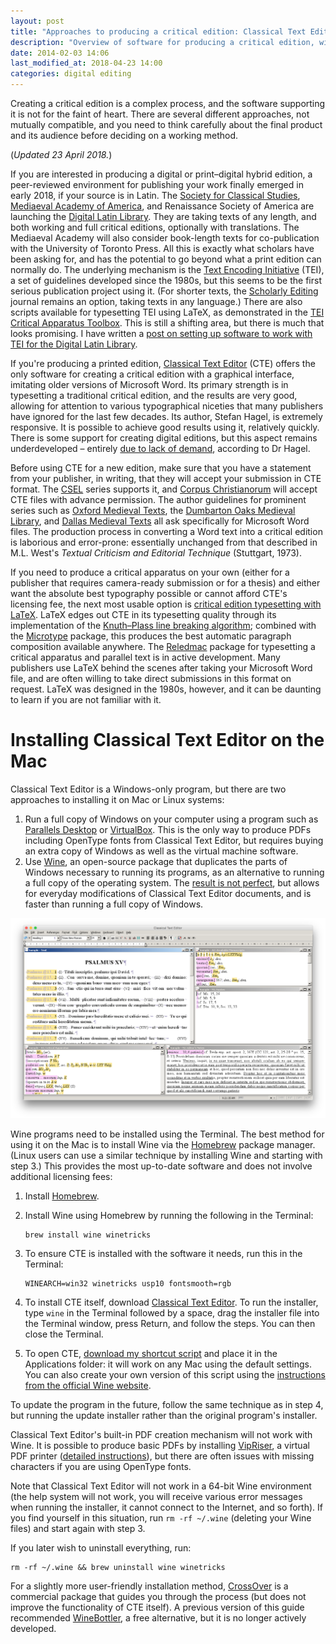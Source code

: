 ```yaml
---
layout: post
title: "Approaches to producing a critical edition: Classical Text Editor, LaTeX, and TEI"
description: "Overview of software for producing a critical edition, with directions for installing Classical Text Editor on macOS."
date: 2014-02-03 14:06
last_modified_at: 2018-04-23 14:00
categories: digital editing
---
```


Creating a critical edition is a complex process, and the software supporting it is not for the faint of heart. There are several different approaches, not mutually compatible, and you need to think carefully about the final product and its audience before deciding on a working method.

(*Updated 23 April 2018.*)

If you are interested in producing a digital or print–digital hybrid edition, a peer-reviewed environment for publishing your work finally emerged in early 2018, if your source is in Latin. The [Society for Classical Studies](https://classicalstudies.org/publications-and-research/ldlt-scs-guidelines), [Mediaeval Academy of America](http://www.medievalacademy.org/page/LDLTSubmissions), and Renaissance Society of America are launching the [Digital Latin Library](https://digitallatin.org). They are taking texts of any length, and both working and full critical editions, optionally with translations. The Mediaeval Academy will also consider book-length texts for co-publication with the University of Toronto Press. All this is exactly what scholars have been asking for, and has the potential to go beyond what a print edition can normally do. The underlying mechanism is the [Text Encoding Initiative](http://www.tei-c.org/) (TEI), a set of guidelines developed since the 1980s, but this seems to be the first serious publication project using it. (For shorter texts, the [Scholarly Editing](http://scholarlyediting.org) journal remains an option, taking texts in any language.) There are also scripts available for typesetting TEI using LaTeX, as demonstrated in the [TEI Critical Apparatus Toolbox](http://ciham-digital.huma-num.fr/teitoolbox/). This is still a shifting area, but there is much that looks promising. I have written a [post on setting up software to work with TEI for the Digital Latin Library](https://digitallatin.org/blog/setting-atom-editing-texts-digital-latin-library).

If you're producing a printed edition, [Classical Text Editor](http://cte.oeaw.ac.at) (CTE) offers the only software for creating a critical edition with a graphical interface, imitating older versions of Microsoft Word. Its primary strength is in typesetting a traditional critical edition, and the results are very good, allowing for attention to various typographical niceties that many publishers have ignored for the last few decades. Its author, Stefan Hagel, is extremely responsive. It is possible to achieve good results using it, relatively quickly. There is some support for creating digital editions, but this aspect remains underdeveloped – entirely [due to lack of demand](http://www.infotext.unisi.it/upload/DIGIMED06/book/hagel.pdf), according to Dr Hagel.

Before using CTE for a new edition, make sure that you have a statement from your publisher, in writing, that they will accept your submission in CTE format. The [CSEL](http://csel.sbg.ac.at) series supports it, and [Corpus Christianorum](http://www.corpuschristianorum.org/authors.html) will accept CTE files with advance permission. The author guidelines for prominent series such as [Oxford Medieval Texts](http://global.oup.com/fdscontent/academic/pdf/academic/history/omt_style.pdf), the [Dumbarton Oaks Medieval Library](http://domedieval.org), and [Dallas Medieval Texts](http://dallasmedievaltexts.org) all ask specifically for Microsoft Word files. The production process in converting a Word text into a critical edition is laborious and error-prone: essentially unchanged from that described in M.L. West's *Textual Criticism and Editorial Technique* (Stuttgart, 1973).

If you need to produce a critical apparatus on your own (either for a publisher that requires camera-ready submission or for a thesis) and either want the absolute best typography possible or cannot afford CTE's licensing fee, the next most usable option is [critical edition typesetting with LaTeX](http://www.webdesign-bu.de/uwe_lueck/critedltx.html). LaTeX edges out CTE in its typesetting quality through its implementation of the [Knuth–Plass line breaking algorithm](https://doi.org/10.1002/spe.4380111102); combined with the [Microtype](https://ctan.org/pkg/microtype) package, this produces the best automatic paragraph composition available anywhere. The [Reledmac](https://ctan.org/pkg/reledmac) package for typesetting a critical apparatus and parallel text is in active development. Many publishers use LaTeX behind the scenes after taking your Microsoft Word file, and are often willing to take direct submissions in this format on request. LaTeX was designed in the 1980s, however, and it can be daunting to learn if you are not familiar with it.

# Installing Classical Text Editor on the Mac

Classical Text Editor is a Windows-only program, but there are two approaches to installing it on Mac or Linux systems:

1. Run a full copy of Windows on your computer using a program such as [Parallels Desktop](https://www.parallels.com/) or [VirtualBox](https://www.virtualbox.org). This is the only way to produce PDFs including OpenType fonts from Classical Text Editor, but requires buying an extra copy of Windows as well as the virtual machine software.
2. Use [Wine](http://www.winehq.org), an open-source package that duplicates the parts of Windows necessary to running its programs, as an alternative to running a full copy of the operating system. The [result is not perfect](https://appdb.winehq.org/objectManager.php?sClass=application&iId=15806), but allows for everyday modifications of Classical Text Editor documents, and is faster than running a full copy of Windows.

![Classical Text Editor running under Wine](/images/cte-mac-main-window.png)

Wine programs need to be installed using the Terminal. The best method for using it on the Mac is to install Wine via the [Homebrew](https://brew.sh) package manager. (Linux users can use a similar technique by installing Wine and starting with step 3.) This provides the most up-to-date software and does not involve additional licensing fees:

1. Install [Homebrew](https://brew.sh).

2. Install Wine using Homebrew by running the following in the Terminal:

    ```shell
    brew install wine winetricks
    ```

3. To ensure CTE is installed with the software it needs, run this in the Terminal:

    ```shell
    WINEARCH=win32 winetricks usp10 fontsmooth=rgb
    ```

4. To install CTE itself, download [Classical Text Editor](http://cte.oeaw.ac.at). To run the installer, type `wine` in the Terminal followed by a space, drag the installer file into the Terminal window, press Return, and follow the steps. You can then close the Terminal.

5. To open CTE, [download my shortcut script](/assets/cte-shortcut.zip) and place it in the Applications folder: it will work on any Mac using the default settings. You can also create your own version of this script using the [instructions from the official Wine website](https://wiki.winehq.org/MacOS_FAQ#How_to_create_shortcut.2C_launcher.2C_or_.app_to_start_a_given_.exe.3F).

To update the program in the future, follow the same technique as in step 4, but running the update installer rather than the original program's installer.

Classical Text Editor's built-in PDF creation mechanism will not work with Wine. It is possible to produce basic PDFs by installing [VipRiser](https://onflapp.wordpress.com/vipriser/), a virtual PDF printer ([detailed instructions](http://macvalley.blogspot.ca/2017/01/installiing-vipriser-pdf-printer-that.html)), but there are often issues with missing characters if you are using OpenType fonts.

Note that Classical Text Editor will not work in a 64-bit Wine environment (the help system will not work, you will receive various error messages when running the installer, it cannot connect to the Internet, and so forth). If you find yourself in this situation, run `rm -rf ~/.wine` (deleting your Wine files) and start again with step 3.

If you later wish to uninstall everything, run:

```shell
rm -rf ~/.wine && brew uninstall wine winetricks
```

For a slightly more user-friendly installation method, [CrossOver](https://www.codeweavers.com) is a commercial package that guides you through the process (but does not improve the functionality of CTE itself). A previous version of this guide recommended [WineBottler](http://winebottler.kronenberg.org), a free alternative, but it is no longer actively developed.
